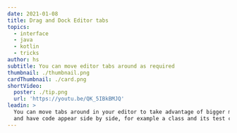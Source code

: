 ```yaml
---
date: 2021-01-08
title: Drag and Dock Editor tabs
topics:
  - interface
  - java
  - kotlin
  - tricks
author: hs
subtitle: You can move editor tabs around as required
thumbnail: ./thumbnail.png
cardThumbnail: ./card.png
shortVideo:
  poster: ./tip.png
  url: 'https://youtu.be/QK_5IBkBMJQ'
leadin: >
  You can move tabs around in your editor to take advantage of bigger monitors
  and have code appear side by side, for example a class and its test class.
---
```


